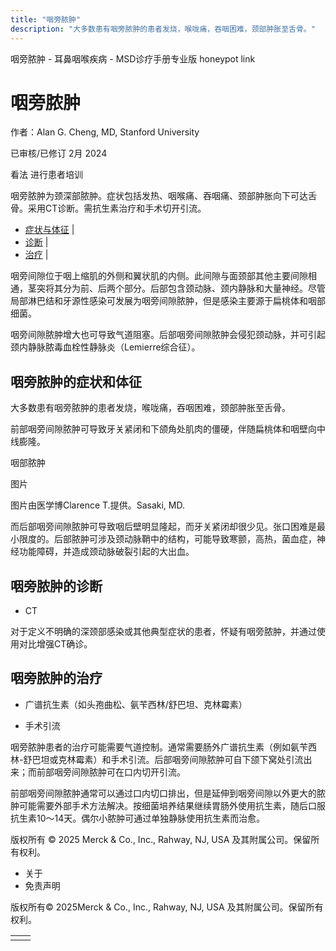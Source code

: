 ```yaml
---
title: "咽旁脓肿"
description: "大多数患有咽旁脓肿的患者发烧，喉咙痛，吞咽困难，颈部肿胀至舌骨。"
---
```


﻿咽旁脓肿 \- 耳鼻咽喉疾病 \- MSD诊疗手册专业版 honeypot link

# 咽旁脓肿

作者：Alan G. Cheng, MD, Stanford University

已审核/已修订 2月 2024

看法 进行患者培训

咽旁脓肿为颈深部脓肿。症状包括发热、咽喉痛、吞咽痛、颈部肿胀向下可达舌骨。采用CT诊断。需抗生素治疗和手术切开引流。

- [症状与体征](#症状与体征_v946964_zh) \|
- [诊断](#诊断_v946967_zh) \|
- [治疗](#治疗_v946973_zh) \|

咽旁间隙位于咽上缩肌的外侧和翼状肌的内侧。此间隙与面颈部其他主要间隙相通，茎突将其分为前、后两个部分。后部包含颈动脉、颈内静脉和大量神经。尽管局部淋巴结和牙源性感染可发展为咽旁间隙脓肿，但是感染主要源于扁桃体和咽部细菌。

咽旁间隙脓肿增大也可导致气道阻塞。后部咽旁间隙脓肿会侵犯颈动脉，并可引起颈内静脉脓毒血栓性静脉炎（Lemierre综合征）。

## 咽旁脓肿的症状和体征

大多数患有咽旁脓肿的患者发烧，喉咙痛，吞咽困难，颈部肿胀至舌骨。

前部咽旁间隙脓肿可导致牙关紧闭和下颌角处肌肉的僵硬，伴随扁桃体和咽壁向中线膨隆。

咽部脓肿



图片

图片由医学博Clarence T.提供。Sasaki, MD.

而后部咽旁间隙脓肿可导致咽后壁明显隆起，而牙关紧闭却很少见。张口困难是最小限度的。后部脓肿可涉及颈动脉鞘中的结构，可能导致寒颤，高热，菌血症，神经功能障碍，并造成颈动脉破裂引起的大出血。

## 咽旁脓肿的诊断

- CT


对于定义不明确的深颈部感染或其他典型症状的患者，怀疑有咽旁脓肿，并通过使用对比增强CT确诊。

## 咽旁脓肿的治疗

- 广谱抗生素（如头孢曲松、氨苄西林/舒巴坦、克林霉素）

- 手术引流


咽旁脓肿患者的治疗可能需要气道控制。通常需要肠外广谱抗生素（例如氨苄西林-舒巴坦或克林霉素）和手术引流。后部咽旁间隙脓肿可自下颌下窝处引流出来；而前部咽旁间隙脓肿可在口内切开引流。

前部咽旁间隙脓肿通常可以通过口内切口排出，但是延伸到咽旁间隙以外更大的脓肿可能需要外部手术方法解决。按细菌培养结果继续胃肠外使用抗生素，随后口服抗生素10～14天。偶尔小脓肿可通过单独静脉使用抗生素而治愈。



版权所有 © 2025
Merck & Co., Inc., Rahway, NJ, USA 及其附属公司。保留所有权利。

- 关于
- 免责声明

版权所有© 2025Merck & Co., Inc., Rahway, NJ, USA 及其附属公司。保留所有权利。

|     |     |
| --- | --- |
|  |  |